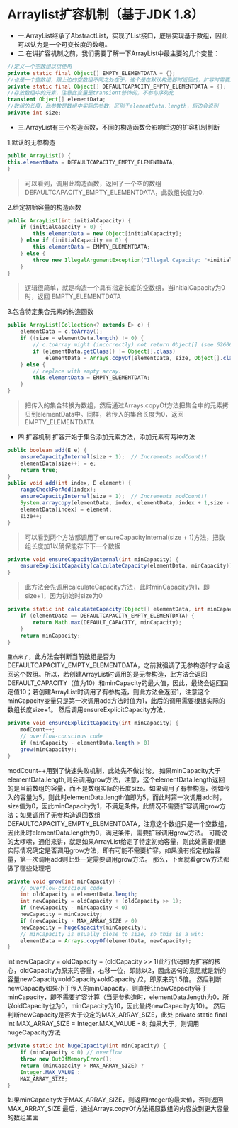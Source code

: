 # Arraylist扩容机制（基于JDK 1.8）
- 一.ArrayList继承了AbstractList，实现了List接口，底层实现基于数组，因此可以认为是一个可变长度的数组。
- 二.在讲扩容机制之前，我们需要了解一下ArrayList中最主要的几个变量：

```java
//定义一个空数组以供使用
private static final Object[] EMPTY_ELEMENTDATA = {};
//也是一个空数组，跟上边的空数组不同之处在于，这个是在默认构造器时返回的，扩容时需要用到这个作判断，后面会讲到
private static final Object[] DEFAULTCAPACITY_EMPTY_ELEMENTDATA = {};
//存放数组中的元素，注意此变量是transient修饰的，不参与序列化
transient Object[] elementData;
//数组的长度，此参数是数组中实际的参数，区别于elementData.length，后边会说到
private int size;
```

- 三.ArrayList有三个构造函数，不同的构造函数会影响后边的扩容机制判断

1.默认的无参构造

```java
public ArrayList() {
this.elementData = DEFAULTCAPACITY_EMPTY_ELEMENTDATA;
}
```
>可以看到，调用此构造函数，返回了一个空的数组 DEFAULTCAPACITY_EMPTY_ELEMENTDATA，此数组长度为0.

2.给定初始容量的构造函数
```java
public ArrayList(int initialCapacity) {
    if (initialCapacity > 0) {
        this.elementData = new Object[initialCapacity];
    } else if (initialCapacity == 0) {
        this.elementData = EMPTY_ELEMENTDATA;
    } else {
        throw new IllegalArgumentException("Illegal Capacity: "+initialCapacity);
    }
}
```
>逻辑很简单，就是构造一个具有指定长度的空数组，当initialCapacity为0时，返回 EMPTY_ELEMENTDATA

3.包含特定集合元素的构造函数
```java
public ArrayList(Collection<? extends E> c) {
    elementData = c.toArray();
    if ((size = elementData.length) != 0) {
        // c.toArray might (incorrectly) not return Object[] (see 6260652)
        if (elementData.getClass() != Object[].class)
            elementData = Arrays.copyOf(elementData, size, Object[].class);
    } else {
        // replace with empty array.
        this.elementData = EMPTY_ELEMENTDATA;
    }
}
```
>把传入的集合转换为数组，然后通过Arrays.copyOf方法把集合中的元素拷贝到elementData中。同样，若传入的集合长度为0，返回 EMPTY_ELEMENTDATA

- 四.扩容机制
扩容开始于集合添加元素方法，添加元素有两种方法
```java
public boolean add(E e) {
    ensureCapacityInternal(size + 1);  // Increments modCount!!
    elementData[size++] = e;
    return true;
}
public void add(int index, E element) {
    rangeCheckForAdd(index);
    ensureCapacityInternal(size + 1);  // Increments modCount!!
    System.arraycopy(elementData, index, elementData, index + 1,size - index);
    elementData[index] = element;
    size++;
}
```
>可以看到两个方法都调用了ensureCapacityInternal(size + 1)方法，把数组长度加1以确保能存下下一个数据
```java
private void ensureCapacityInternal(int minCapacity) {
    ensureExplicitCapacity(calculateCapacity(elementData, minCapacity));
}
```
>此方法会先调用calculateCapacity方法，此时minCapacity为1，即size+1，因为初始时size为0
```java
private static int calculateCapacity(Object[] elementData, int minCapacity) {
    if (elementData == DEFAULTCAPACITY_EMPTY_ELEMENTDATA) {
        return Math.max(DEFAULT_CAPACITY, minCapacity);
    }
    return minCapacity;
}
```

`重点来了`，此方法会判断当前数组是否为DEFAULTCAPACITY_EMPTY_ELEMENTDATA，之前就强调了无参构造时才会返回这个数组。所以，若创建ArrayList时调用的是无参构造，此方法会返回DEFAULT_CAPACITY（值为10）和minCapacity的最大值，因此，最终会返回固定值10；若创建ArrayList时调用了有参构造，则此方法会返回1，注意这个
minCapacity变量只是第一次调用add方法时值为1，此后的调用需要根据实际的数组长度size+1。
然后调用ensureExplicitCapacity方法，
```java
private void ensureExplicitCapacity(int minCapacity) {
    modCount++;
    // overflow-conscious code
    if (minCapacity - elementData.length > 0)
    grow(minCapacity);
}
```
modCount++用到了快速失败机制，此处先不做讨论。
如果minCapacity大于elementData.length,则会调用grow方法，注意，这个elementData.length返回的是当前数组的容量，而不是数组实际的长度size。如果调用了有参构造，例如传入的容量为5，则此时elementData.length值即为5，而此时第一次调用add时，size值为0，因此minCapacity为1，不满足条件，此情况不需要扩容调用grow方法；如果调用了无参构造返回数组DEFAULTCAPACITY_EMPTY_ELEMENTDATA，注意这个数组只是一个空数组，因此此时elementData.length为0，满足条件，需要扩容调用grow方法。
可能说的太啰嗦，通俗来讲，就是如果ArrayList给定了特定初始容量，则此处需要根据实际情况确定是否调用grow方法，即有可能不需要扩容。如果没有指定初始容量，第一次调用add则此处一定需要调用grow方法。
那么，下面就看grow方法都做了哪些处理吧
```java
private void grow(int minCapacity) {
    // overflow-conscious code
    int oldCapacity = elementData.length;
    int newCapacity = oldCapacity + (oldCapacity >> 1);
    if (newCapacity - minCapacity < 0)
    newCapacity = minCapacity;
    if (newCapacity - MAX_ARRAY_SIZE > 0)
    newCapacity = hugeCapacity(minCapacity);
    // minCapacity is usually close to size, so this is a win:
    elementData = Arrays.copyOf(elementData, newCapacity);
}
```
int newCapacity = oldCapacity + (oldCapacity >> 1)此行代码即为扩容的核心，oldCapacity为原来的容量，右移一位，即除以2，因此这句的意思就是新的容量newCapacity=oldCapacity+oldCapacity /2，即原来的1.5倍。
然后判断newCapacity如果小于传入的minCapacity，则直接让newCapacity等于minCapacity，即不需要扩容计算（当无参构造时，elementData.length为0，所以oldCapacity也为0，minCapacity为10，因此最终newCapacity为10）。
然后判断newCapacity是否大于设定的MAX_ARRAY_SIZE，此处
private static final int MAX_ARRAY_SIZE = Integer.MAX_VALUE - 8;
如果大于，则调用hugeCapacity方法
```java
private static int hugeCapacity(int minCapacity) {
    if (minCapacity < 0) // overflow
    throw new OutOfMemoryError();
    return (minCapacity > MAX_ARRAY_SIZE) ?
    Integer.MAX_VALUE :
    MAX_ARRAY_SIZE;
}
```
如果minCapacity大于MAX_ARRAY_SIZE，则返回Integer的最大值，否则返回MAX_ARRAY_SIZE
最后，通过Arrays.copyOf方法把原数组的内容放到更大容量的数组里面

